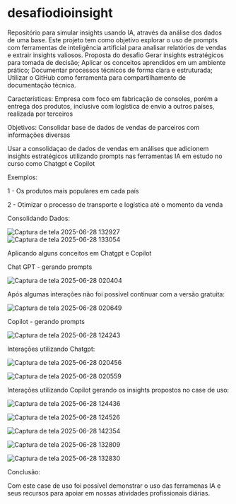 # desafiodioinsight
Repositório para simular insights usando IA, através da análise dos dados de uma base.
Este projeto tem como objetivo explorar o uso de prompts com ferramentas de inteligência artificial para analisar relatórios de vendas e extrair insights valiosos.
Proposta do desafio
Gerar insights estratégicos para tomada de decisão;
Aplicar os conceitos aprendidos em um ambiente prático;
Documentar processos técnicos de forma clara e estruturada; 
Utilizar o GitHub como ferramenta para compartilhamento de documentação técnica. 

Características:
Empresa com foco em fabricação de consoles, porém a entrega dos produtos, inclusive com logística de envio a outros países, realizada por terceiros

Objetivos:
Consolidar base de dados de vendas de parceiros com informações diversas

Usar a consolidaçao de dados de vendas em análises que adicionem insights estratégicos utilizando prompts nas ferramentas IA em estudo no curso como Chatgpt e Copilot

Exemplos:

1 - Os produtos mais populares em cada país

2 - Otimizar o processo de transporte e logística até o momento da venda

Consolidando Dados:

![Captura de tela 2025-06-28 132927](https://github.com/user-attachments/assets/9dd57430-eacf-457d-a8d7-3b167774c805)
![Captura de tela 2025-06-28 133054](https://github.com/user-attachments/assets/0a2cb292-7a98-4692-80ed-7439003f4d27)

Aplicando alguns conceitos em Chatgpt e Copilot

Chat GPT - gerando prompts

![Captura de tela 2025-06-28 020404](https://github.com/user-attachments/assets/6d045952-bebc-4273-8019-3dad0ca1516e)

Após algumas interações não foi possível continuar com a versão gratuita:

![Captura de tela 2025-06-28 020649](https://github.com/user-attachments/assets/5498df2e-c23b-42a0-8339-347c5b099a41)



Copilot - gerando prompts


![Captura de tela 2025-06-28 124243](https://github.com/user-attachments/assets/731f46ca-7604-4bb2-aad9-4a7d213018a6)


Interações utilizando Chatgpt:


![Captura de tela 2025-06-28 020456](https://github.com/user-attachments/assets/efa3d968-8bcd-4665-86f2-20500bae1fc3)


![Captura de tela 2025-06-28 020559](https://github.com/user-attachments/assets/d631b1c2-4290-4ef5-805c-68e335989688)

Interações utilizando Copilot gerando os insights propostos no case de uso:


![Captura de tela 2025-06-28 124436](https://github.com/user-attachments/assets/397e6be4-2367-478b-a186-b8945b597407)


![Captura de tela 2025-06-28 124526](https://github.com/user-attachments/assets/a6358479-8c4b-48dc-ae60-f7f2aedc240c)


![Captura de tela 2025-06-28 142354](https://github.com/user-attachments/assets/a4912adb-8f69-4737-b6ae-c582e1730716)


![Captura de tela 2025-06-28 132809](https://github.com/user-attachments/assets/cc1aa887-034d-430b-a58f-9872bc8ae657)

![Captura de tela 2025-06-28 132830](https://github.com/user-attachments/assets/6ee5a46b-28de-49c2-82f3-8571b754d243)

Conclusão:

Com este case de uso foi possível demonstrar o uso das ferramenas IA e seus recursos para apoiar em nossas atividades profissionais diárias.




